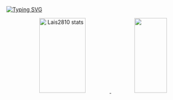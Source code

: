 [![Typing SVG](https://readme-typing-svg.herokuapp.com/?color=6483ea&size=35&center=true&vCenter=true&width=1000&lines=Olá+Mundo!+Eu+Sou+Lais+Fontinele.;Eu+tenho+19+anos.;Eu+Estudo+Analise+e+Desenvolvimento+de+Sistemas.;Seja+Bem+Vindo!+:%29)](https://git.io/typing-svg)


<div align="center">
<a href="https://github.com/Lais2810">
<img width="49%" height="195px" src="https://github-readme-stats.vercel.app/api?username=Lais2810&show_icons=true&count_private=true&hide_border=true&title_color=ea8364&icon_color=6483ea&text_color=c9d1d9&bg_color=0d1117" alt="Lais2810 stats" /> 
  <img width="41%" height="195px" src="https://github-readme-stats.vercel.app/api/top-langs/?username=Lais2810&layout=compact&hide_border=true&title_color=6483ea&text_color=ea8364&bg_color=0d1117" />
</div>
